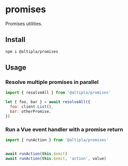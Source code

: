 
# promises

Promises utilities.


## Install

```sh
npm i @altipla/promises
```


## Usage

### Resolve multiple promises in parallel

```js
import { resolveAll } from '@altipla/promises'

let { foo, bar } = await resolveAll({
  foo: client.List(),
  bar: otherPromise,
})
```


### Run a Vue event handler with a promise return

```js
import { runAction } from '@altipla/promises'


await runAction(this.$emit)
await runAction(this.$emit, 'action', value)
```
